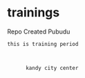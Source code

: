# trainings

    
Repo Created
    Pubudu

    this is training period



          kandy city center